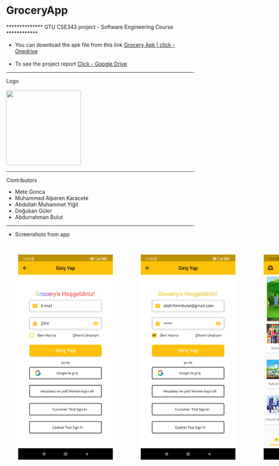 # GroceryApp
************** GTU CSE343 project - Software Engineering Course ************ <br>

  * You can download the apk file from this link [Grocery Apk | click - Onedrive](https://gtu-my.sharepoint.com/:u:/g/personal/a_bulut2017_gtu_edu_tr/ETlu3PjLoC1FuyqJ8kn3ah8BWkaGKMilDq8_4igc2Axmdw?download=1) <br> <br>
  * To see the project report [Click - Google Drive](https://drive.google.com/file/d/1Nch-dAJ95tKMtLP0XGSZxj2sjfxIl12U/view?usp=sharing)
<hr>
Logo <br> <br>
<img  src="https://media.giphy.com/media/crP2pFmTT7N3ZcM2LD/giphy.gif" width="200" height="200" /> 
<hr>
  Contributors <br>
  <ul>
  <li>Mete Gonca</li>
  <li>Muhammed Alperen Karacete</li>
  <li>Abdullah Muhammet Yiğit</li>
  <li>Doğukan Güler</li>
  <li>Abdurrahman Bulut</li>
  </ul>
  <hr>
  
  * Screenshots from app <br>

<div style="display:flex; ">
  <img style="margin:2rem" src="/assets/screenshots/1.jpg" width="280px" height="550px" /> &nbsp;&nbsp;&nbsp;
  <img style="margin:2rem" src="/assets/screenshots/2.jpg" width="280px" height="550px" /> &nbsp;&nbsp;&nbsp;
  <img style="margin:2rem" src="/assets/screenshots/3.jpg" width="280px" height="550px" /> &nbsp;&nbsp;&nbsp;
  <img style="margin:2rem" src="/assets/screenshots/4.jpg" width="280px" height="550px" /> &nbsp;&nbsp;&nbsp;
  <img style="margin:2rem" src="/assets/screenshots/5.jpg" width="280px" height="550px" /> &nbsp;&nbsp;&nbsp;
  <img style="margin:2rem" src="/assets/screenshots/6.jpg" width="280px" height="550px" /> &nbsp;&nbsp;&nbsp;
  <img style="margin:2rem" src="/assets/screenshots/7.jpg" width="280px" height="550px" /> &nbsp;&nbsp;&nbsp;
  <img style="margin:2rem" src="/assets/screenshots/8.jpg" width="280px" height="550px" /> &nbsp;&nbsp;&nbsp;
  <img style="margin:2rem" src="/assets/screenshots/9.jpg" width="280px" height="550px" /> &nbsp;&nbsp;&nbsp;
  <img style="margin:2rem" src="/assets/screenshots/10.jpg" width="280px" height="550px" /> &nbsp;&nbsp;&nbsp;
  <img style="margin:2rem" src="/assets/screenshots/11.jpg" width="280px" height="550px" /> &nbsp;&nbsp;&nbsp;
  <img style="margin:2rem" src="/assets/screenshots/12.jpg" width="280px" height="550px" /> &nbsp;&nbsp;&nbsp;
  <img style="margin:2rem" src="/assets/screenshots/13.jpg" width="280px" height="550px" /> &nbsp;&nbsp;&nbsp;
  <img style="margin:2rem" src="/assets/screenshots/14.jpg" width="280px" height="550px" /> &nbsp;&nbsp;&nbsp;
  <img style="margin:2rem" src="/assets/screenshots/15.jpg" width="280px" height="550px" /> &nbsp;&nbsp;&nbsp;
  <img style="margin:2rem" src="/assets/screenshots/16.jpg" width="280px" height="550px" /> &nbsp;&nbsp;&nbsp;
  <img style="margin:2rem" src="/assets/screenshots/17.jpg" width="280px" height="550px" /> &nbsp;&nbsp;&nbsp;
  <img style="margin:2rem" src="/assets/screenshots/18.jpg" width="280px" height="550px" /> &nbsp;&nbsp;&nbsp;
  <img style="margin:2rem" src="/assets/screenshots/19.jpg" width="280px" height="550px" /> &nbsp;&nbsp;&nbsp;
  <img style="margin:2rem" src="/assets/screenshots/20.jpg" width="280px" height="550px" /> &nbsp;&nbsp;&nbsp;
  <img style="margin:2rem" src="/assets/screenshots/21.jpg" width="280px" height="550px" /> &nbsp;&nbsp;&nbsp;
  <img style="margin:2rem" src="/assets/screenshots/22.jpg" width="280px" height="550px" /> &nbsp;&nbsp;&nbsp;
  <img style="margin:2rem" src="/assets/screenshots/23.jpg" width="280px" height="550px" /> &nbsp;&nbsp;&nbsp;
  <img style="margin:2rem" src="/assets/screenshots/24.jpg" width="280px" height="550px" /> &nbsp;&nbsp;&nbsp;
  <img style="margin:2rem" src="/assets/screenshots/25.jpg" width="280px" height="550px" /> &nbsp;&nbsp;&nbsp;
 </div>

